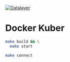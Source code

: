 [![Datalayer](https://docs.datalayer.io/logo/datalayer-25.svg)](https://datalayer.io)

# Docker Kuber

```bash
make build && \
  make start
```

```bash
make connect
```

